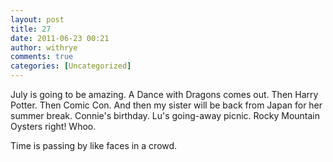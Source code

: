 ```yaml
---
layout: post
title: 27
date: 2011-06-23 00:21
author: withrye
comments: true
categories: [Uncategorized]
---
```

<span id="dropcap">J</span>uly is going to be amazing. A Dance with Dragons comes out. Then Harry Potter. Then Comic Con. And then my sister will be back from Japan for her summer break. Connie's birthday. Lu's going-away picnic. Rocky Mountain Oysters right! Whoo.

Time is passing by like faces in a crowd.




